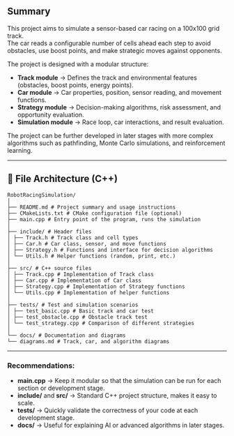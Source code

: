 ## Summary
This project aims to simulate a sensor-based car racing on a 100x100 grid track.  
The car reads a configurable number of cells ahead each step to avoid obstacles, use boost points, and make strategic moves against opponents.

The project is designed with a modular structure:  
- **Track module** → Defines the track and environmental features (obstacles, boost points, energy points).  
- **Car module** → Car properties, position, sensor reading, and movement functions.  
- **Strategy module** → Decision-making algorithms, risk assessment, and opportunity evaluation.  
- **Simulation module** → Race loop, car interactions, and result evaluation.

The project can be further developed in later stages with more complex algorithms such as pathfinding, Monte Carlo simulations, and reinforcement learning.

---

## 📁 File Architecture (C++)

```
RobotRacingSimulation/
│
├── README.md # Project summary and usage instructions
├── CMakeLists.txt # CMake configuration file (optional)
├── main.cpp # Entry point of the program, runs the simulation
│
├── include/ # Header files
│ ├── Track.h # Track class and cell types
│ ├── Car.h # Car class, sensor, and move functions
│ ├── Strategy.h # Functions and interface for decision algorithms
│ └── Utils.h # Helper functions (random, print, etc.)
│
├── src/ # C++ source files
│ ├── Track.cpp # Implementation of Track class
│ ├── Car.cpp # Implementation of Car class
│ ├── Strategy.cpp # Implementation of Strategy functions
│ └── Utils.cpp # Implementation of helper functions
│
├── tests/ # Test and simulation scenarios
│ ├── test_basic.cpp # Basic track and car test
│ ├── test_obstacle.cpp # Obstacle track test
│ └── test_strategy.cpp # Comparison of different strategies
│
└── docs/ # Documentation and diagrams
└── diagrams.md # Track, car, and algorithm diagrams
```

---

###  Recommendations:
- **main.cpp** → Keep it modular so that the simulation can be run for each section or development stage.  
- **include/** and **src/** → Standard C++ project structure, makes it easy to scale.  
- **tests/** → Quickly validate the correctness of your code at each development stage.  
- **docs/** → Useful for explaining AI or advanced algorithms in later stages.
